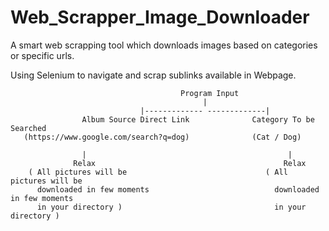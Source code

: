 # Web_Scrapper_Image_Downloader
A smart web scrapping tool which downloads images based on categories or specific urls.

Using Selenium to navigate and scrap sublinks available in Webpage.


                                          Program Input
                                               |
                                 |------------- -------------|
                    Album Source Direct Link              Category To be Searched
       (https://www.google.com/search?q=dog)              (Cat / Dog)
       
                    |                                             |
                  Relax                                          Relax
        ( All pictures will be                               ( All pictures will be 
          downloaded in few moments                            downloaded in few moments
          in your directory )                                  in your directory )
